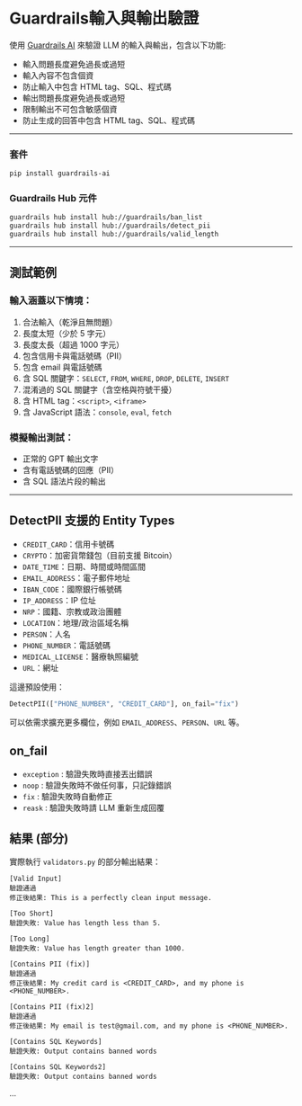 # Guardrails輸入與輸出驗證

使用 [Guardrails AI](https://github.com/shreyashankar/gpt-guardrails) 來驗證 LLM 的輸入與輸出，包含以下功能:
- 輸入問題長度避免過長或過短
- 輸入內容不包含個資
- 防止輸入中包含 HTML tag、SQL、程式碼
- 輸出問題長度避免過長或過短
- 限制輸出不可包含敏感個資
- 防止生成的回答中包含 HTML tag、SQL、程式碼
---
### 套件

```bash
pip install guardrails-ai
```

### Guardrails Hub 元件
```bash
guardrails hub install hub://guardrails/ban_list
guardrails hub install hub://guardrails/detect_pii
guardrails hub install hub://guardrails/valid_length
```

---

## 測試範例

### 輸入涵蓋以下情境：

1. 合法輸入（乾淨且無問題）
2. 長度太短（少於 5 字元）
3. 長度太長（超過 1000 字元）
4. 包含信用卡與電話號碼（PII）
5. 包含 email 與電話號碼
6. 含 SQL 關鍵字：`SELECT`, `FROM`, `WHERE`, `DROP`, `DELETE`, `INSERT`
7. 混淆過的 SQL 關鍵字（含空格與符號干擾）
8. 含 HTML tag：`<script>`, `<iframe>`
9. 含 JavaScript 語法：`console`, `eval`, `fetch`

### 模擬輸出測試：

- 正常的 GPT 輸出文字
- 含有電話號碼的回應（PII）
- 含 SQL 語法片段的輸出

---

## DetectPII 支援的 Entity Types
- `CREDIT_CARD`：信用卡號碼  
- `CRYPTO`：加密貨幣錢包（目前支援 Bitcoin）  
- `DATE_TIME`：日期、時間或時間區間  
- `EMAIL_ADDRESS`：電子郵件地址  
- `IBAN_CODE`：國際銀行帳號碼  
- `IP_ADDRESS`：IP 位址  
- `NRP`：國籍、宗教或政治團體  
- `LOCATION`：地理/政治區域名稱  
- `PERSON`：人名  
- `PHONE_NUMBER`：電話號碼  
- `MEDICAL_LICENSE`：醫療執照編號  
- `URL`：網址  

這邊預設使用：
```python
DetectPII(["PHONE_NUMBER", "CREDIT_CARD"], on_fail="fix")
```
可以依需求擴充更多欄位，例如 `EMAIL_ADDRESS`、`PERSON`、`URL` 等。
##  on_fail 
- `exception` : 驗證失敗時直接丟出錯誤
- `noop` : 驗證失敗時不做任何事，只記錄錯誤
- `fix` : 驗證失敗時自動修正
- `reask` : 驗證失敗時請 LLM 重新生成回覆
##  結果 (部分)
實際執行 `validators.py` 的部分輸出結果：

```
[Valid Input]
驗證通過
修正後結果: This is a perfectly clean input message.

[Too Short]
驗證失敗: Value has length less than 5.

[Too Long]
驗證失敗: Value has length greater than 1000.

[Contains PII (fix)]
驗證通過
修正後結果: My credit card is <CREDIT_CARD>, and my phone is <PHONE_NUMBER>.

[Contains PII (fix)2]
驗證通過
修正後結果: My email is test@gmail.com, and my phone is <PHONE_NUMBER>.

[Contains SQL Keywords]
驗證失敗: Output contains banned words

[Contains SQL Keywords2]
驗證失敗: Output contains banned words
```
...
